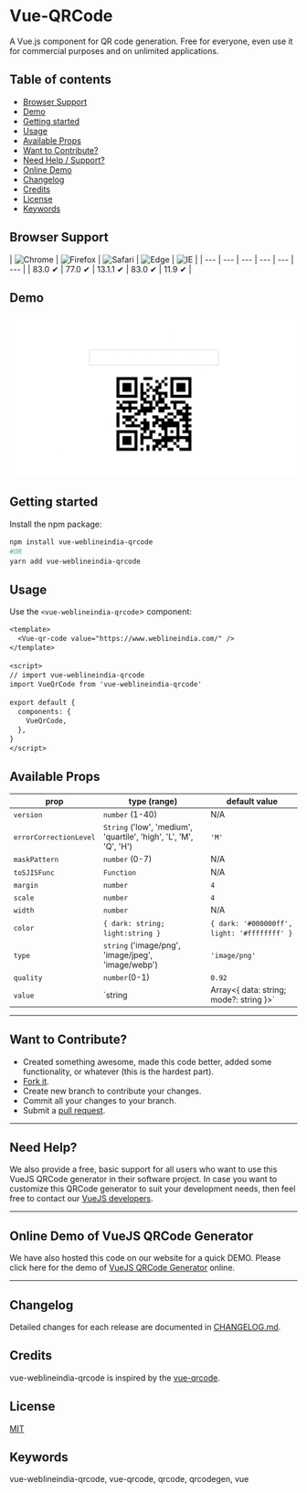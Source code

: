 # Vue-QRCode

A Vue.js component for QR code generation. Free for everyone, even use it for commercial purposes and on unlimited applications.

## Table of contents

- [Browser Support](#browser-support)
- [Demo](#demo)
- [Getting started](#getting-started)
- [Usage](#usage)
- [Available Props](#available-props)
- [Want to Contribute?](#want-to-contribute)
- [Need Help / Support?](#need-help)
- [Online Demo](#online-demo-of-vuejs-qrcode-generator)
- [Changelog](#changelog)
- [Credits](#credits)
- [License](#license)
- [Keywords](#Keywords)

## Browser Support

| ![Chrome](https://raw.github.com/alrra/browser-logos/master/src/chrome/chrome_48x48.png) | ![Firefox](https://raw.github.com/alrra/browser-logos/master/src/firefox/firefox_48x48.png) | ![Safari](https://raw.github.com/alrra/browser-logos/master/src/safari/safari_48x48.png) | ![Edge](https://raw.github.com/alrra/browser-logos/master/src/edge/edge_48x48.png) | ![IE](https://raw.github.com/alrra/browser-logos/master/src/archive/internet-explorer_9-11/internet-explorer_9-11_48x48.png) |
| --- | --- | --- | --- | --- | --- |
| 83.0 ✔ | 77.0  ✔ | 13.1.1 ✔ | 83.0 ✔ | 11.9 ✔ |

## Demo
[![](qrcode.gif)](https://github.com/weblineindia/Vue-QRCode/qrcode.gif)

## Getting started

Install the npm package:

``` bash
npm install vue-weblineindia-qrcode
#OR
yarn add vue-weblineindia-qrcode
```

## Usage

Use the `<vue-weblineindia-qrcode`> component:

```vue
<template>
  <Vue-qr-code value="https://www.weblineindia.com/" />
</template>

<script>
// import vue-weblineindia-qrcode
import VueQrCode from 'vue-weblineindia-qrcode'

export default {
  components: {
    VueQrCode,
  },
}
</script>
```

## Available Props

| prop                   | type (range)                                                       | default value                               |
| ---------------------- | ------------------------------------------------------------------ | ------------------------------------------- |
| `version`              | `number` (1-40)                                                    | N/A                                         |
| `errorCorrectionLevel` | `String` ('low', 'medium', 'quartile', 'high', 'L', 'M', 'Q', 'H') | `'M'`                                       |
| `maskPattern`          | `number` (0-7)                                                     | N/A                                         |
| `toSJISFunc`           | `Function`                                                         | N/A                                         |
| `margin`               | `number`                                                           | `4`                                         |
| `scale`                | `number`                                                           | `4`                                         |
| `width`                | `number`                                                           | N/A                                         |
| `color`                | `{ dark: string; light:string }`                                   | `{ dark: '#000000ff', light: '#ffffffff' }` |
| `type`                 | `string` ('image/png', 'image/jpeg', 'image/webp')                 | `'image/png'`                               |
| `quality`              | `number`(0-1)                                                      | `0.92`                                      |
| `value`                | `string | Array<{ data: string; mode?: string }>`                  | N/A                                         |


-----

## Want to Contribute?

- Created something awesome, made this code better, added some functionality, or whatever (this is the hardest part).
- [Fork it](http://help.github.com/forking/).
- Create new branch to contribute your changes.
- Commit all your changes to your branch.
- Submit a [pull request](http://help.github.com/pull-requests/).

-----

## Need Help? 

We also provide a free, basic support for all users who want to use this VueJS QRCode generator in their software project. In case you want to customize this QRCode generator to suit your development needs, then feel free to contact our [VueJS developers](https://www.weblineindia.com/hire-vuejs-developer.html).

-----

## Online Demo of VueJS QRCode Generator

We have also hosted this code on our website for a quick DEMO. Please click here for the demo of [VueJS QRCode Generator](https://www.weblineindia.com/software-development-resources.html) online.

------

## Changelog

Detailed changes for each release are documented in [CHANGELOG.md](./CHANGELOG.md).

## Credits

vue-weblineindia-qrcode is inspired by the [vue-qrcode](https://www.npmjs.com/package/vue-qrcode).

## License

[MIT](LICENSE)

[mit]: https://github.com/weblineindia/Vue-QRCode/blob/master/LICENSE

## Keywords

 vue-weblineindia-qrcode, vue-qrcode, qrcode, qrcodegen, vue
